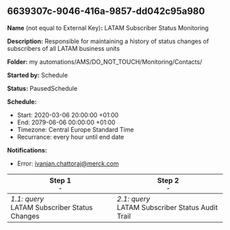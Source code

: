 ## 6639307c-9046-416a-9857-dd042c95a980

**Name** (not equal to External Key)**:** LATAM Subscriber Status Monitoring

**Description:** Responsible for maintaining a history of status changes of subscribers of all LATAM business units

**Folder:** my automations/AMS/DO_NOT_TOUCH/Monitoring/Contacts/

**Started by:** Schedule

**Status:** PausedSchedule

**Schedule:**

* Start: 2020-03-06 20:00:00 +01:00
* End: 2079-06-06 00:00:00 +01:00
* Timezone: Central Europe Standard Time
* Recurrance: every hour until end date

**Notifications:**

* Error: ivanjan.chattoraj@merck.com

| Step 1<br>_<small>-</small>_ | Step 2<br>_<small>-</small>_ |
| --- | --- |
| _1.1: query_<br>LATAM Subscriber Status Changes | _2.1: query_<br>LATAM Subscriber Status Audit Trail |
